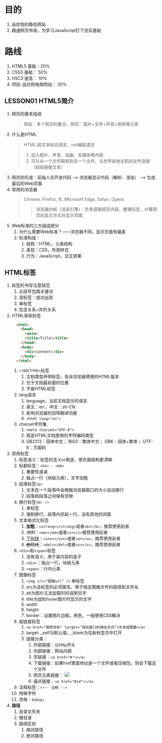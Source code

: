 <!--
 * @Author: East Wind
 * @Date: 2021-07-04 20:28:49
 * @LastEditTime: 2021-07-12 21:54:12
 * @LastEditors: Please set LastEditors
 * @Description: pink的零基础html5+css3
 * @FilePath: \Learning-Summary\2021\html5+css3\summer.md
-->
# 目的
1. 品优购的静态网站
2. 精通网页布局，为学习JavaScript打下坚实基础

# 路线
1. HTML5 基础：20%
2. CSS3 基础： 50%
3. H5C3 提高： 10%
4. 项目-品优购电商网站： 20%

## LESSON01 HTML5简介
1. 网页的基本组成
   > 网站：多个网页的集合。网页：图片+文字+声音+视频等元素
2. 什么是HTML
   > HTML:超文本标记语言，not编程语言
     > 1. 加入图片、声音、动画、多媒体等内容
     > 2. 可以从一个文件跳转到另一个文件，与世界各地主机的文件连接（超级链接文本）
3. 网页的形成：前端人员开发代码 --> 浏览器显示代码（解析、渲染） --> 生成最后的Web页面
4. 常用的浏览器
   > Chrome, Firefox, IE, Microsoft Edge, Safari, Opera
     >> 浏览器内核（渲染引擎）：负责读取网页内容，整理讯息，计算网页的显示方式并显示页面
5. Web标准的三大组成部分
   1. 为什么需要Web标准？——浏览器不同，显示页面有偏差
   2. 标准构成：
      1. 结构：HTML，元素结构
      2. 表现：CSS，外观样式
      3. 行为：JavaScript，交互效果

## HTML标签
1. 标签的书写注意规范
   1. 尖括号包围关键词
   2. 双标签：成对出现
   3. 单标签
   4. 包含关系+并列关系
2. HTML骨架标签
   ```html
     <html>
       <head>
         <meta>
         <title>Title</title>
       </head>
       <body>
         <div>Content</div>
       </body>
     </html>
   ```
   1. `<!DOCTYPE>`标签
      1. 文档类型声明标签，告诉浏览器使用的HTML版本
      2. 位于文档最前面的位置
      3. 不是HTML标签
   2. lang语言
      1. language，当前文档显示的语言
      2. 英文：en； 中文：zh-CN
      3. 影响浏览器的自带翻译功能
      4. `<html lang="en">`
   3. charset字符集
      1. `<meta charset="UTF-8">`
      2. 规定HTML文档使用的字符编码类型
      3. GB2312：简体中文； BIG5：繁体中文； GBK：简体+繁体； UTF-8：万国码
3. 常用标签
   1. 标签语义：标签的含义or用途，使页面结构更清晰
   2. 标题标签：`<h1> - <h6>`
      1. 重要性递减
      2. 独占一行（块级元素），文字加粗
   3. 段落标签`<p>`
      1. 文本在一个段落中会根据浏览器窗口的大小自动换行
      2. 段落和段落之间保有空隙
   4. 换行标签`<br />`
      1. 单标签
      2. 强制换行，段落内另起一行，没有其他的间距
   5. 文本格式化标签
      1. <strong>加粗</strong>：`<strong></strong>`或者`<b></b>`，推荐使用前者
      2. <em>倾斜</em>：`<em></em>`或者`<i></i>`推荐使用前者
      3. <ins>下划线</ins>：`<ins></ins>`或者`<u></u>`，推荐使用前者
      4. <del>删除线</del>：`<del></del>`或者`<s></s>`，推荐使用前者
   6. `<div>`和`<span>`标签
      1. 没有语义，用于装内容的盒子
      2. `<div>`：独占一行，块级元素
      3. `<span>`：行内元素
   7. 图像标签
      1. `<img src="图像url" />` 单标签
      2. src为该标签的必须属性，用于指定图像文件的路径和文件名
      3. alt为图片无法加载时的说明文字
      4. title为鼠标hover图片时显示的文字
      5. width
      6. height
      7. border：设置图片边框，黑色，一般使用CSS解决
   8. 超链接标签
      1. `<a href="跳转目标" target="目标窗口的弹出方式">文本或图像</a>`
      2. target: _self为默认值，_blank为在新标签页中打开
      3. 链接分类：
         1. 外部链接：以http开头
         2. 内部链接：网站内部
         3. 空链接：`<a href="#"></a>`
         4. 下载链接：如果href里面地址是一个文件或者压缩包，则会下载这个文件
         5. 网页元素链接：`<a href="链接地址"><img src="某张图片" /></a>
         6. 锚点链接：`<a href="#id"></a>`
   9. 注释标签：`<!-- 注释 -->`
   10. 特殊字符
      1. 空格：`&nbsp;`
4. <strong>路径</strong>
   1. 目录文件夹
   2. 根目录
   3. 路径区别
      1. 相对路径
      2. 绝对路径

